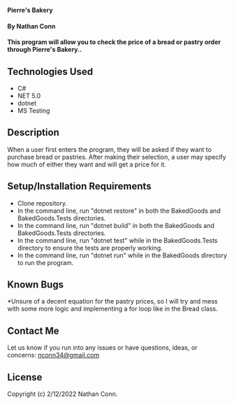 **Pierre's Bakery**

#### By **Nathan Conn**

#### This program will allow you to check the price of a bread or pastry order through Pierre's Bakery..


## Technologies Used

* C#
* NET 5.0
* dotnet
* MS Testing



## Description

When a user first enters the program, they will be asked if they want to purchase bread or pastries. After making their selection, a user may specify how much of either they want and will get a price for it.  

## Setup/Installation Requirements

* Clone repository.
* In the command line, run "dotnet restore" in both the BakedGoods and BakedGoods.Tests directories.
* In the command line, run "dotnet build" in both the BakedGoods and BakedGoods.Tests directories.
* In the command line, run "dotnet test" while in the BakedGoods.Tests directory to ensure the tests are properly working.
*  In the command line, run "dotnet run" while in the BakedGoods directory to run the program.


## Known Bugs

*Unsure of a decent equation for the pastry prices, so I will try and mess with some more logic and implementing a for loop like in the Bread class.

## Contact Me

Let us know if you run into any issues or have questions, ideas, or concerns:
nconn34@gmail.com

## License

Copyright (c) 2/12/2022 Nathan Conn.